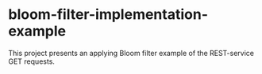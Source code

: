 # bloom-filter-implementation-example
This project presents an applying Bloom filter example of the REST-service GET requests.
